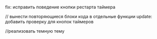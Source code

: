 fix: исправить поведение кнопки рестарта таймера

// вынести повторяющиеся блоки кода в отдельные функции
update: добавить проверку для кнопок таймеров

//реализовать темную тему